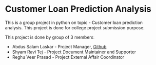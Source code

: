 # Customer Loan Prediction Analysis
This is a group project in python on topic - Customer loan prediction analysis. This project is done for college project submission purpose.

This project is done by group of 3 members:<br />
  - Abdus Salam Laskar - Project Manager, [Github](https://github.com/Sajad-Lx)<br />
  - Shyam Ravi Tej - Project Document Maintainer and Supporter<br />
  - Reghu Veer Prasad - Project External Affair Coordinator<br />
  
